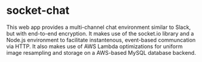 # socket-chat

This web app provides a multi-channel chat environment similar to Slack, but with end-to-end encryption. It makes use of 
the socket.io library and a Node.js environment to facilitate instantenous, event-based communcation via HTTP. It also makes
use of AWS Lambda optimizations for uniform image resampling and storage on a AWS-based MySQL database backend.
